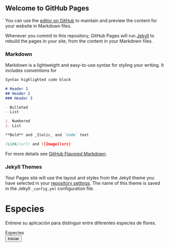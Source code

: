## Welcome to GitHub Pages

You can use the [editor on GitHub](https://github.com/scontrerasd/EspeciesFlores/edit/gh-pages/index.md) to maintain and preview the content for your website in Markdown files.

Whenever you commit to this repository, GitHub Pages will run [Jekyll](https://jekyllrb.com/) to rebuild the pages in your site, from the content in your Markdown files.

### Markdown

Markdown is a lightweight and easy-to-use syntax for styling your writing. It includes conventions for

```markdown
Syntax highlighted code block

# Header 1
## Header 2
### Header 3

- Bulleted
- List

1. Numbered
2. List

**Bold** and _Italic_ and `Code` text

[Link](url) and ![Image](src)
```

For more details see [GitHub Flavored Markdown](https://guides.github.com/features/mastering-markdown/).

### Jekyll Themes

Your Pages site will use the layout and styles from the Jekyll theme you have selected in your [repository settings](https://github.com/scontrerasd/EspeciesFlores/settings). The name of this theme is saved in the Jekyll `_config.yml` configuration file.

# Especies
Entrene su aplicación para distinguir entre diferentes especies de flores.
<div> Especies </div>
<button type = "button" onclick = "init ()"> Iniciar </button>
<div id = "webcam-container"> </div>
<div id = "label-container"> </div>
<script src = "https://cdn.jsdelivr.net/npm/@tensorflow/tfjs@1.3.1/dist/tf.min.js"> </script>
<script src = "https://cdn.jsdelivr.net/npm/@teachablemachine/image@0.8/dist/teachablemachine-image.min.js"> </script>
<script type = "text / javascript">
    // Más funciones de API aquí:
    // https://github.com/googlecreativelab/teachablemachine-community/tree/master/libraries/image

    // el enlace a su modelo proporcionado por el panel de exportación de Teachable Machine
    const URL = "https://teachablemachine.withgoogle.com/models/ilcN7gXIs/";

    dejar modelo, webcam, labelContainer, maxPredictions;

    // Cargue el modelo de imagen y configure la cámara web
    función asíncrona init () {
        const modelURL = URL + "model.json";
        const metadataURL = URL + "metadata.json";

        // carga el modelo y los metadatos
        // Consulte tmImage.loadFromFiles () en la API para admitir archivos de un selector de archivos
        // o archivos de su disco duro local
        // Nota: la biblioteca de pose agrega el objeto "tmImage" a su ventana (window.tmImage)
        modelo = espera tmImage.load (modelURL, metadataURL);
        maxPredictions = model.getTotalClasses ();

        // Función de conveniencia para configurar una cámara web
        const flip = verdadero; // si voltear la webcam
        webcam = nueva tmImage.Webcam (200, 200, flip); // ancho, alto, voltear
        espera webcam.setup (); // solicitar acceso a la webcam
        esperar webcam.play ();
        window.requestAnimationFrame (bucle);

        // agregar elementos al DOM
        document.getElementById ("contenedor de webcam"). appendChild (webcam.canvas);
        labelContainer = document.getElementById ("etiqueta-contenedor");
        for (let i = 0; i <maxPredictions; i ++) {// y etiquetas de clase
            labelContainer.appendChild (document.createElement ("div"));
        }
    }

    bucle de función asíncrona () {
        webcam.update (); // actualiza el marco de la webcam
        esperar predecir ();
        window.requestAnimationFrame (bucle);
    }

    // ejecutar la imagen de la cámara web a través del modelo de imagen
    función asíncrona predecir () {
        // predecir puede tomar una imagen, un video o un elemento html de lienzo
        predicción constante = espera modelo.predicto (webcam.canvas);
        para (sea i = 0; i <maxPredictions; i ++) {
            const classPrediction =
                predicción [i] .className + ":" + predicción [i] .probability.toFixed (2);
            labelContainer.childNodes [i] .innerHTML = classPrediction;
        }
    }
</script>
<script src = "https://www.gstatic.com/dialogflow-console/fast/messenger/bootstrap.js?v=1"> </script>
<df-messenger
  intent = "BIENVENIDO"
  chat-title = "EspeciesdeFlores"
  id-agente = "b548e786-bd4c-4738-b25f-5e6175f7ce80"
  código-idioma = "es"
> </df-messenger>
